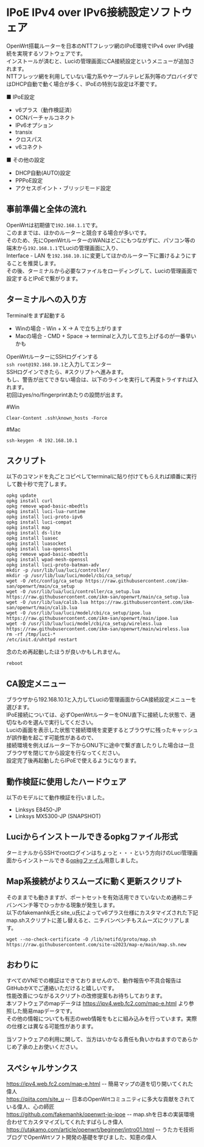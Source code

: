 # IPoE IPv4 over IPv6接続設定ソフトウェア
OpenWrt搭載ルーターを日本のNTTフレッツ網のIPoE環境でIPv4 over IPv6接続を実現するソフトウェアです。  
インストールが済むと、Luciの管理画面にCA接続設定というメニューが追加されます。  
NTTフレッツ網を利用していない電力系やケーブルテレビ系列等のプロバイダではDHCP自動で動く場合が多く、IPoEの特別な設定は不要です。  

■ IPoE設定
* v6プラス（動作検証済）
* OCNバーチャルコネクト
* IPv6オプション
* transix
* クロスパス
* v6コネクト

■ その他の設定
* DHCP自動(AUTO)設定  
* PPPoE設定
* アクセスポイント・ブリッジモード設定  

## 事前準備と全体の流れ
OpenWrtは初期値で`192.168.1.1`です。  
このままでは、ほかのルーターと競合する場合が多いです。  
そのため、先にOpenWrtルーターのWANはどこにもつながずに、パソコン等の端末から`192.168.1.1`でLuciの管理画面に入り、  
Interface - LAN を`192.168.10.1`に変更してほかのルーター下に置けるようにすることを推奨します。  
その後、ターミナルから必要なファイルをローディングして、Luciの管理画面で設定するとIPoEで繋がります。

## ターミナルへの入り方
Terminalをまず起動する  
* Winの場合 - Win + X -> A で立ち上がります  
* Macの場合 - CMD + Space -> terminalと入力して立ち上げるのが一番早いかも  

OpenWrtルーターにSSHログインする  
`ssh root@192.168.10.1`と入力してエンター  
SSHログインできたら、#スクリプトへ進みます。  
もし、警告が出てできない場合は、以下のラインを実行して再度トライすれば入れます。  
初回はyes/no/fingerprintあたりの設問が出ます。  

#Win 
```
Clear-Content .ssh\known_hosts -Force  
```
#Mac
```
ssh-keygen -R 192.168.10.1  
```
## スクリプト
以下のコマンドを丸ごとコピペしてterminalに貼り付けてもらえれば順番に実行して数十秒で完了します。  
```
opkg update  
opkg install curl  
opkg remove wpad-basic-mbedtls  
opkg install luci-lua-runtime  
opkg install luci-proto-ipv6  
opkg install luci-compat  
opkg install map  
opkg install ds-lite  
opkg install luasec  
opkg install luasocket  
opkg install lua-openssl  
opkg remove wpad-basic-mbedtls  
opkg install wpad-mesh-openssl  
opkg install luci-proto-batman-adv  
mkdir -p /usr/lib/lua/luci/controller/  
mkdir -p /usr/lib/lua/luci/model/cbi/ca_setup/  
wget -O /etc/config/ca_setup https://raw.githubusercontent.com/ikm-san/openwrt/main/ca_setup  
wget -O /usr/lib/lua/luci/controller/ca_setup.lua https://raw.githubusercontent.com/ikm-san/openwrt/main/ca_setup.lua  
wget -O /usr/lib/lua/calib.lua https://raw.githubusercontent.com/ikm-san/openwrt/main/calib.lua  
wget -O /usr/lib/lua/luci/model/cbi/ca_setup/ipoe.lua https://raw.githubusercontent.com/ikm-san/openwrt/main/ipoe.lua  
wget -O /usr/lib/lua/luci/model/cbi/ca_setup/wireless.lua https://raw.githubusercontent.com/ikm-san/openwrt/main/wireless.lua  
rm -rf /tmp/luci-*  
/etc/init.d/uhttpd restart  
```
念のため再起動したほうが良いかもしれません。  
```
reboot  
```

## CA設定メニュー
ブラウザから192.168.10.1と入力してLuciの管理画面からCA接続設定メニューを選びます。  
IPoE接続については、必ずOpenWrtルーターをONU直下に接続した状態で、適切なものを選んで実行してください。  
Luciの画面を表示した状態で接続環境を変更するとブラウザに残ったキャッシュが誤作動を起こす可能性があるので、  
接続環境を例えばルーター下からONU下に途中で繋ぎ直したりした場合は一旦ブラウザを閉じてから設定を行なってください。  
設定完了後再起動したらIPoEで使えるようになります。  

## 動作検証に使用したハードウェア
以下のモデルにて動作検証を行いました。
* Linksys E8450-JP
* Linksys MX5300-JP (SNAPSHOT)

## Luciからインストールできるopkgファイル形式
ターミナルからSSHでrootログインはちょっと・・・という方向けのLuci管理画面からインストールできる[opkgファイル](https://github.com/ikm-san/openwrt/raw/main/opkg/luci-app-jpoe_1.0_all.ipk)用意しました。  

## Map系接続がよりスムーズに動く更新スクリプト
そのままでも動きますが、ポートセットを有効活用できていないため通称ニチバンベンチ等でひっかかる現象が発生します。  
以下のfakemanhk氏とsite_u氏によってv6プラス仕様にカスタマイズされた下記map.shスクリプトに差し替えると、ニチバンベンチもスムーズにクリアします。
```
wget --no-check-certificate -O /lib/netifd/proto/map.sh https://raw.githubusercontent.com/site-u2023/map-e/main/map.sh.new
```

## おわりに
すべてのVNEでの検証はできておりませんので、動作報告や不具合報告はGitHubかXでご連絡いただけると嬉しいです。  
性能改善につながるスクリプトの改修提案もお待ちしております。  
本ソフトウェアのmapデータは https://ipv4.web.fc2.com/map-e.html より参照した簡易mapデータです。  
その他の情報についても有志のweb情報をもとに組み込みを行っています。実際の仕様とは異なる可能性があります。  

当ソフトウェアの利用に関して、当方はいかなる責任も負いかねますのであらかじめ了承の上お使いください。  

## スペシャルサンクス
https://ipv4.web.fc2.com/map-e.html -- 簡易マップの道を切り開いてくれた偉人  
https://qiita.com/site_u -- 日本のOpenWrtコミュニティに多大な貢献をされている偉人、心の師匠  
https://github.com/fakemanhk/openwrt-jp-ipoe -- map.shを日本の実装環境合わせてカスタマイズしてくれたすばらしき偉人  
https://utakamo.com/article/openwrt/beginner/intro01.html -- うたカモ技術ブログでOpenWrtソフト開発の基礎を学びました、知恵の偉人

